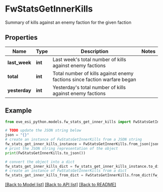 # FwStatsGetInnerKills

Summary of kills against an enemy faction for the given faction

## Properties

Name | Type | Description | Notes
------------ | ------------- | ------------- | -------------
**last_week** | **int** | Last week&#39;s total number of kills against enemy factions | 
**total** | **int** | Total number of kills against enemy factions since faction warfare began | 
**yesterday** | **int** | Yesterday&#39;s total number of kills against enemy factions | 

## Example

```python
from eve_esi_python.models.fw_stats_get_inner_kills import FwStatsGetInnerKills

# TODO update the JSON string below
json = "{}"
# create an instance of FwStatsGetInnerKills from a JSON string
fw_stats_get_inner_kills_instance = FwStatsGetInnerKills.from_json(json)
# print the JSON string representation of the object
print(FwStatsGetInnerKills.to_json())

# convert the object into a dict
fw_stats_get_inner_kills_dict = fw_stats_get_inner_kills_instance.to_dict()
# create an instance of FwStatsGetInnerKills from a dict
fw_stats_get_inner_kills_from_dict = FwStatsGetInnerKills.from_dict(fw_stats_get_inner_kills_dict)
```
[[Back to Model list]](../README.md#documentation-for-models) [[Back to API list]](../README.md#documentation-for-api-endpoints) [[Back to README]](../README.md)


